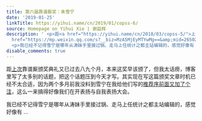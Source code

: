 ```yaml
---
title: 第六届靠谱厮奖：朱雪宁
date: '2019-01-25'
linkTitle: https://yihui.name/cn/2019/01/copss-6/
source: Homepage on Yihui Xie | 谢益辉
description: ' <p>距<a href="https://yihui.name/cn/2018/03/copss-5/">上次</a>靠谱厮颁奖典礼又已过去八九个月，本来这奖早该颁了，但我太话痨，博客里写了太多别的话题，把这个话题压到今天才写。其实现在写这篇颁奖文章时机已经不太合适，因为两个多月前我没料到雪宁在我给他们写的<a
  href="https://mp.weixin.qq.com/s?__biz=MzA5MjEyMTYwMg==&amp;mid=2650243111&amp;idx=1&amp;sn=4eedb133c2ffb76b207c10c7c900fc42">推荐序前面又加了个注</a>，这么一来搞得好像我们在开表扬与自我表扬大会。</p>
  <p>我已经不记得雪宁是哪年从涛妹手里接过锅、走马上任统计之都主站编辑的，感觉好像有 ...'
disable_comments: true
---
```

 <p>距<a href="https://yihui.name/cn/2018/03/copss-5/">上次</a>靠谱厮颁奖典礼又已过去八九个月，本来这奖早该颁了，但我太话痨，博客里写了太多别的话题，把这个话题压到今天才写。其实现在写这篇颁奖文章时机已经不太合适，因为两个多月前我没料到雪宁在我给他们写的<a href="https://mp.weixin.qq.com/s?__biz=MzA5MjEyMTYwMg==&amp;mid=2650243111&amp;idx=1&amp;sn=4eedb133c2ffb76b207c10c7c900fc42">推荐序前面又加了个注</a>，这么一来搞得好像我们在开表扬与自我表扬大会。</p> <p>我已经不记得雪宁是哪年从涛妹手里接过锅、走马上任统计之都主站编辑的，感觉好像有 ...